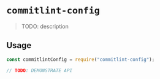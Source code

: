 # `commitlint-config`

> TODO: description

## Usage

```js
const commitlintConfig = require("commitlint-config");

// TODO: DEMONSTRATE API
```
